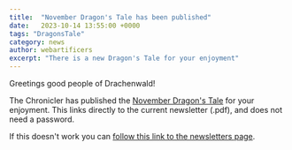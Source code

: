 ```yaml
---
title:  "November Dragon's Tale has been published"
date:   2023-10-14 13:55:00 +0000
tags: "DragonsTale"
category: news
author: webartificers
excerpt: "There is a new Dragon's Tale for your enjoyment"
---
```


Greetings good people of Drachenwald!

The Chronicler has published the [November Dragon's Tale](https://sca.app.neoncrm.com/np/viewDocument?orgId=sca&id=40288afa8b1d64e9018b1f5a3ef40015") for your enjoyment. This links directly to the current newsletter (.pdf), and does not need a password. 

If this doesn't work you can [follow this link to the newsletters page](https://sca.app.neoncrm.com/np/clients/sca/neonPage.jsp?pageId=7).

